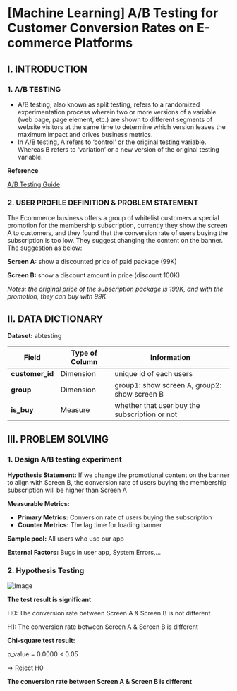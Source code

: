 # [Machine Learning] A/B Testing for Customer Conversion Rates on E-commerce Platforms
## **I. INTRODUCTION**

### 1. **A/B TESTING**
- A/B testing, also known as split testing, refers to a randomized experimentation process wherein two or more versions of a variable (web page, page element, etc.) are shown to different segments of website visitors at the same time to determine which version leaves the maximum impact and drives business metrics.
- In A/B testing, A refers to ‘control’ or the original testing variable. Whereas B refers to ‘variation’ or a new version of the original testing variable.

**Reference**

[A/B Testing Guide](https://vwo.com/ab-testing/)

### 2. **USER PROFILE DEFINITION & PROBLEM STATEMENT**

The Ecommerce business offers a group of whitelist customers a special promotion for the membership subscription, currently they show the screen A to customers, and they found that the conversion rate of users buying the subscription is too low. They suggest changing the content on the banner. The suggestion as below:

**Screen A:** show a discounted price of paid package (99K)

**Screen B:** show a discount amount in price (discount 100K)

*Notes: the original price of the subscription package is 199K, and with the promotion, they can buy with 99K*

## **II. DATA DICTIONARY**

**Dataset:** abtesting

| Field | Type of Column | Information |
| --- | --- | --- |
| **customer_id** | Dimension | unique id of each users |
| **group** | Dimension | group1: show screen A, group2: show screen B |
| **is_buy** | Measure | whether that user buy the subscription or not |

## **III. PROBLEM SOLVING**

### **1. Design A/B testing experiment**

**Hypothesis Statement:** If we change the promotional content on the banner to align with Screen B, the conversion rate of users buying the membership subscription will be higher than Screen A

**Measurable Metrics:**

- **Primary Metrics:** Conversion rate of users buying the subscription
- **Counter Metrics:** The lag time for loading banner

**Sample pool:** All users who use our app

**External Factors:** Bugs in user app, System Errors,...

### **2. Hypothesis Testing**

![Image](https://github.com/user-attachments/assets/c8010a2a-9c17-431b-93dc-ecf5424221e2)

**The test result is significant**

H0: The conversion rate between Screen A & Screen B is not different

H1: The conversion rate between Screen A & Screen B is different

**Chi-square test result:**

p_value = 0.0000 < 0.05

=> Reject H0

**The conversion rate between Screen A & Screen B is different**
